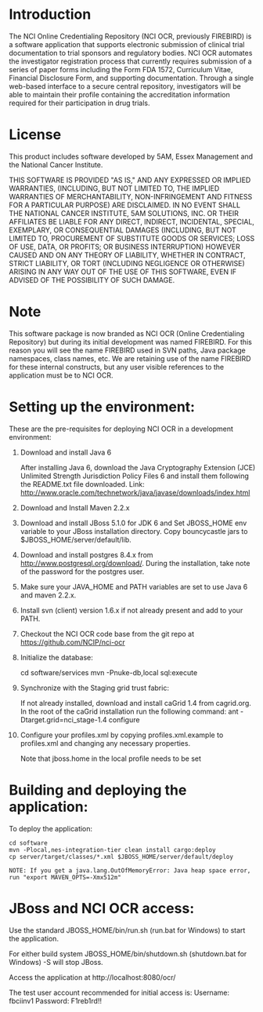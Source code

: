 Introduction
===========================

The NCI Online Credentialing Repository (NCI OCR, previously FIREBIRD) is a software application that supports electronic submission of clinical trial documentation to trial sponsors and regulatory bodies. NCI OCR automates the investigator registration process that currently requires submission of a series of paper forms including the Form FDA 1572, Curriculum Vitae, Financial Disclosure Form, and supporting documentation. Through a single web-based interface to a secure central repository, investigators will be able to maintain their profile containing the accreditation information required for their participation in drug trials.

License
===========================
This product includes software developed by 5AM, Essex Management and the National Cancer Institute.

THIS SOFTWARE IS PROVIDED "AS IS," AND ANY EXPRESSED OR IMPLIED WARRANTIES, (INCLUDING, BUT NOT LIMITED TO, THE IMPLIED WARRANTIES OF MERCHANTABILITY, 
NON-INFRINGEMENT AND FITNESS FOR A PARTICULAR PURPOSE) ARE DISCLAIMED. IN NO EVENT SHALL THE NATIONAL CANCER INSTITUTE, 5AM SOLUTIONS, INC. 
OR THEIR AFFILIATES BE LIABLE FOR ANY DIRECT, INDIRECT, INCIDENTAL, SPECIAL, EXEMPLARY, OR CONSEQUENTIAL DAMAGES (INCLUDING, BUT NOT LIMITED TO, 
PROCUREMENT OF SUBSTITUTE GOODS OR SERVICES; LOSS OF USE, DATA, OR PROFITS; OR BUSINESS INTERRUPTION) HOWEVER CAUSED AND ON ANY THEORY OF LIABILITY, 
WHETHER IN CONTRACT, STRICT LIABILITY, OR TORT (INCLUDING NEGLIGENCE OR OTHERWISE) ARISING IN ANY WAY OUT OF THE USE OF THIS SOFTWARE, EVEN IF ADVISED OF 
THE POSSIBILITY OF SUCH DAMAGE. 

Note
===========================
This software package is now branded as NCI OCR (Online Credentialing Repository) but during its initial development was
named FIREBIRD. For this reason you will see the name FIREBIRD used in SVN paths, Java package namespaces,
class names, etc. We are retaining use of the name FIREBIRD for these internal constructs, but any user visible
references to the application must be to NCI OCR.

Setting up the environment:
===========================
These are the pre-requisites for deploying NCI OCR in a development environment:
1.  Download and install Java 6

	After installing Java 6, download the Java Cryptography Extension (JCE) Unlimited Strength Jurisdiction 
	Policy Files 6 and install them following the README.txt file downloaded.
	Link: http://www.oracle.com/technetwork/java/javase/downloads/index.html
	
2.  Download and Install Maven 2.2.x
3.  Download and install JBoss 5.1.0 for JDK 6 and Set JBOSS_HOME env variable to your JBoss 
    installation directory. Copy bouncycastle jars to $JBOSS_HOME/server/default/lib.
4.  Download and install postgres 8.4.x from http://www.postgresql.org/download/.  During the 
    installation, take note of the password for the postgres user.
5.  Make sure your JAVA_HOME and PATH variables are set to use Java 6 and maven 2.2.x.
6.  Install svn (client) version 1.6.x if not already present and add to your PATH.
7.  Checkout the NCI OCR code base from the git repo at https://github.com/NCIP/nci-ocr

8.  Initialize the database:

    cd software/services
    mvn -Pnuke-db,local sql:execute

9. Synchronize with the Staging grid trust fabric:
 
    If not already installed, download and install caGrid 1.4 from cagrid.org. 
    In the root of the caGrid installation run the following command:
    ant -Dtarget.grid=nci_stage-1.4 configure

10. Configure your profiles.xml by copying profiles.xml.example to profiles.xml and changing any necessary properties.

    Note that jboss.home in the local profile needs to be set

Building and deploying the application:
===================================

To deploy the application:

    cd software
    mvn -Plocal,nes-integration-tier clean install cargo:deploy
    cp server/target/classes/*.xml $JBOSS_HOME/server/default/deploy

    NOTE: If you get a java.lang.OutOfMemoryError: Java heap space error,  run "export MAVEN_OPTS=-Xmx512m"

JBoss and NCI OCR access:
============================
Use the standard JBOSS_HOME/bin/run.sh (run.bat for Windows) to start the application.

For either build system JBOSS_HOME/bin/shutdown.sh (shutdown.bat for Windows) -S will stop JBoss.

Access the application at http://localhost:8080/ocr/

The test user account recommended for initial access is:
Username: fbciinv1
Password: F1reb1rd!!
    
